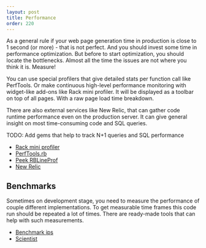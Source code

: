 ```yaml
---
layout: post
title: Performance
order: 220
---
```


As a general rule if your web page generation time in production is close to 1 second (or more) - that is not perfect. And you should invest some time in performance optimization. But before to start optimization, you should locate the bottlenecks. Almost all the time the issues are not where you think it is. Measure!

You can use special profilers that give detailed stats per function call like PerfTools. Or make continuous high-level performance monitoring with widget-like add-ons like Rack mini profiler. It will be displayed as a toolbar on top of all pages. With a raw page load time breakdown. 

There are also external services like New Relic, that can gather code runtime performance even on the production server. It can give general insight on most time-consuming code and SQL queries.


TODO: Add gems that help to track N+1 queries and SQL performance

* [Rack mini profiler](https://github.com/MiniProfiler/rack-mini-profiler)
* [PerfTools.rb](https://github.com/tmm1/perftools.rb)
* [Peek RBLineProf](https://github.com/peek/peek-rblineprof)
* [New Relic](http://newrelic.com)

## Benchmarks

Sometimes on development stage, you need to measure the performance of couple different implementations. To get measurable time frames this code run should be repeated a lot of times. There are ready-made tools that can help with such measurements. 

* [Benchmark ips](https://github.com/evanphx/benchmark-ips)
* [Scientist](https://github.com/github/scientist)
